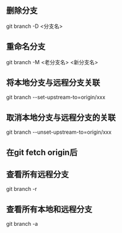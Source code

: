 ## 删除分支
git branch -D <分支名>

## 重命名分支
git branch -M <老分支名> <新分支名>

## 将本地分支与远程分支关联
git branch --set-upstream-to=origin/xxx

## 取消本地分支与远程分支的关联
git branch --unset-upstream-to=origin/xxx

## 在git fetch origin后
## 查看所有远程分支
git branch -r
## 查看所有本地和远程分支
git branch -a